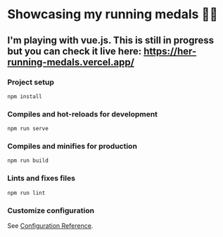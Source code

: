 # Showcasing my running medals 🏃‍♀️

## I'm playing with vue.js. This is still in progress but you can check it live here: https://her-running-medals.vercel.app/

### Project setup
```
npm install
```

### Compiles and hot-reloads for development
```
npm run serve
```

### Compiles and minifies for production
```
npm run build
```

### Lints and fixes files
```
npm run lint
```

### Customize configuration
See [Configuration Reference](https://cli.vuejs.org/config/).
